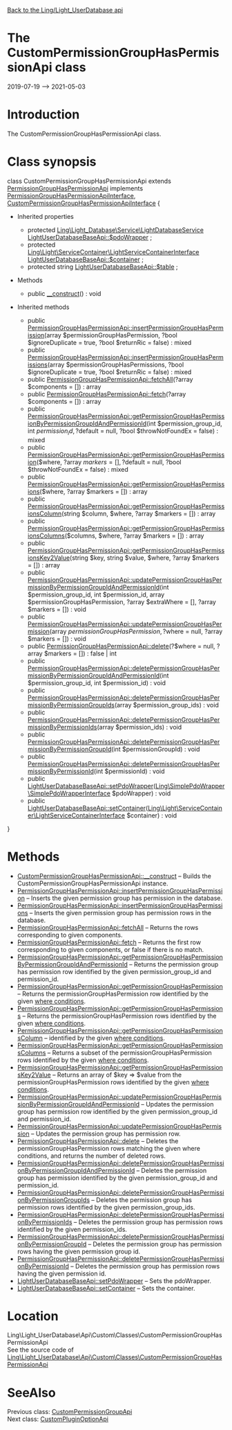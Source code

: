 [Back to the Ling/Light_UserDatabase api](https://github.com/lingtalfi/Light_UserDatabase/blob/master/doc/api/Ling/Light_UserDatabase.md)



The CustomPermissionGroupHasPermissionApi class
================
2019-07-19 --> 2021-05-03






Introduction
============

The CustomPermissionGroupHasPermissionApi class.



Class synopsis
==============


class <span class="pl-k">CustomPermissionGroupHasPermissionApi</span> extends [PermissionGroupHasPermissionApi](https://github.com/lingtalfi/Light_UserDatabase/blob/master/doc/api/Ling/Light_UserDatabase/Api/Generated/Classes/PermissionGroupHasPermissionApi.md) implements [PermissionGroupHasPermissionApiInterface](https://github.com/lingtalfi/Light_UserDatabase/blob/master/doc/api/Ling/Light_UserDatabase/Api/Generated/Interfaces/PermissionGroupHasPermissionApiInterface.md), [CustomPermissionGroupHasPermissionApiInterface](https://github.com/lingtalfi/Light_UserDatabase/blob/master/doc/api/Ling/Light_UserDatabase/Api/Custom/Interfaces/CustomPermissionGroupHasPermissionApiInterface.md) {

- Inherited properties
    - protected [Ling\Light_Database\Service\LightDatabaseService](https://github.com/lingtalfi/Light_Database/blob/master/doc/api/Ling/Light_Database/Service/LightDatabaseService.md) [LightUserDatabaseBaseApi::$pdoWrapper](#property-pdoWrapper) ;
    - protected [Ling\Light\ServiceContainer\LightServiceContainerInterface](https://github.com/lingtalfi/Light/blob/master/doc/api/Ling/Light/ServiceContainer/LightServiceContainerInterface.md) [LightUserDatabaseBaseApi::$container](#property-container) ;
    - protected string [LightUserDatabaseBaseApi::$table](#property-table) ;

- Methods
    - public [__construct](https://github.com/lingtalfi/Light_UserDatabase/blob/master/doc/api/Ling/Light_UserDatabase/Api/Custom/Classes/CustomPermissionGroupHasPermissionApi/__construct.md)() : void

- Inherited methods
    - public [PermissionGroupHasPermissionApi::insertPermissionGroupHasPermission](https://github.com/lingtalfi/Light_UserDatabase/blob/master/doc/api/Ling/Light_UserDatabase/Api/Generated/Classes/PermissionGroupHasPermissionApi/insertPermissionGroupHasPermission.md)(array $permissionGroupHasPermission, ?bool $ignoreDuplicate = true, ?bool $returnRic = false) : mixed
    - public [PermissionGroupHasPermissionApi::insertPermissionGroupHasPermissions](https://github.com/lingtalfi/Light_UserDatabase/blob/master/doc/api/Ling/Light_UserDatabase/Api/Generated/Classes/PermissionGroupHasPermissionApi/insertPermissionGroupHasPermissions.md)(array $permissionGroupHasPermissions, ?bool $ignoreDuplicate = true, ?bool $returnRic = false) : mixed
    - public [PermissionGroupHasPermissionApi::fetchAll](https://github.com/lingtalfi/Light_UserDatabase/blob/master/doc/api/Ling/Light_UserDatabase/Api/Generated/Classes/PermissionGroupHasPermissionApi/fetchAll.md)(?array $components = []) : array
    - public [PermissionGroupHasPermissionApi::fetch](https://github.com/lingtalfi/Light_UserDatabase/blob/master/doc/api/Ling/Light_UserDatabase/Api/Generated/Classes/PermissionGroupHasPermissionApi/fetch.md)(?array $components = []) : array
    - public [PermissionGroupHasPermissionApi::getPermissionGroupHasPermissionByPermissionGroupIdAndPermissionId](https://github.com/lingtalfi/Light_UserDatabase/blob/master/doc/api/Ling/Light_UserDatabase/Api/Generated/Classes/PermissionGroupHasPermissionApi/getPermissionGroupHasPermissionByPermissionGroupIdAndPermissionId.md)(int $permission_group_id, int $permission_id, ?$default = null, ?bool $throwNotFoundEx = false) : mixed
    - public [PermissionGroupHasPermissionApi::getPermissionGroupHasPermission](https://github.com/lingtalfi/Light_UserDatabase/blob/master/doc/api/Ling/Light_UserDatabase/Api/Generated/Classes/PermissionGroupHasPermissionApi/getPermissionGroupHasPermission.md)($where, ?array $markers = [], ?$default = null, ?bool $throwNotFoundEx = false) : mixed
    - public [PermissionGroupHasPermissionApi::getPermissionGroupHasPermissions](https://github.com/lingtalfi/Light_UserDatabase/blob/master/doc/api/Ling/Light_UserDatabase/Api/Generated/Classes/PermissionGroupHasPermissionApi/getPermissionGroupHasPermissions.md)($where, ?array $markers = []) : array
    - public [PermissionGroupHasPermissionApi::getPermissionGroupHasPermissionsColumn](https://github.com/lingtalfi/Light_UserDatabase/blob/master/doc/api/Ling/Light_UserDatabase/Api/Generated/Classes/PermissionGroupHasPermissionApi/getPermissionGroupHasPermissionsColumn.md)(string $column, $where, ?array $markers = []) : array
    - public [PermissionGroupHasPermissionApi::getPermissionGroupHasPermissionsColumns](https://github.com/lingtalfi/Light_UserDatabase/blob/master/doc/api/Ling/Light_UserDatabase/Api/Generated/Classes/PermissionGroupHasPermissionApi/getPermissionGroupHasPermissionsColumns.md)($columns, $where, ?array $markers = []) : array
    - public [PermissionGroupHasPermissionApi::getPermissionGroupHasPermissionsKey2Value](https://github.com/lingtalfi/Light_UserDatabase/blob/master/doc/api/Ling/Light_UserDatabase/Api/Generated/Classes/PermissionGroupHasPermissionApi/getPermissionGroupHasPermissionsKey2Value.md)(string $key, string $value, $where, ?array $markers = []) : array
    - public [PermissionGroupHasPermissionApi::updatePermissionGroupHasPermissionByPermissionGroupIdAndPermissionId](https://github.com/lingtalfi/Light_UserDatabase/blob/master/doc/api/Ling/Light_UserDatabase/Api/Generated/Classes/PermissionGroupHasPermissionApi/updatePermissionGroupHasPermissionByPermissionGroupIdAndPermissionId.md)(int $permission_group_id, int $permission_id, array $permissionGroupHasPermission, ?array $extraWhere = [], ?array $markers = []) : void
    - public [PermissionGroupHasPermissionApi::updatePermissionGroupHasPermission](https://github.com/lingtalfi/Light_UserDatabase/blob/master/doc/api/Ling/Light_UserDatabase/Api/Generated/Classes/PermissionGroupHasPermissionApi/updatePermissionGroupHasPermission.md)(array $permissionGroupHasPermission, ?$where = null, ?array $markers = []) : void
    - public [PermissionGroupHasPermissionApi::delete](https://github.com/lingtalfi/Light_UserDatabase/blob/master/doc/api/Ling/Light_UserDatabase/Api/Generated/Classes/PermissionGroupHasPermissionApi/delete.md)(?$where = null, ?array $markers = []) : false | int
    - public [PermissionGroupHasPermissionApi::deletePermissionGroupHasPermissionByPermissionGroupIdAndPermissionId](https://github.com/lingtalfi/Light_UserDatabase/blob/master/doc/api/Ling/Light_UserDatabase/Api/Generated/Classes/PermissionGroupHasPermissionApi/deletePermissionGroupHasPermissionByPermissionGroupIdAndPermissionId.md)(int $permission_group_id, int $permission_id) : void
    - public [PermissionGroupHasPermissionApi::deletePermissionGroupHasPermissionByPermissionGroupIds](https://github.com/lingtalfi/Light_UserDatabase/blob/master/doc/api/Ling/Light_UserDatabase/Api/Generated/Classes/PermissionGroupHasPermissionApi/deletePermissionGroupHasPermissionByPermissionGroupIds.md)(array $permission_group_ids) : void
    - public [PermissionGroupHasPermissionApi::deletePermissionGroupHasPermissionByPermissionIds](https://github.com/lingtalfi/Light_UserDatabase/blob/master/doc/api/Ling/Light_UserDatabase/Api/Generated/Classes/PermissionGroupHasPermissionApi/deletePermissionGroupHasPermissionByPermissionIds.md)(array $permission_ids) : void
    - public [PermissionGroupHasPermissionApi::deletePermissionGroupHasPermissionByPermissionGroupId](https://github.com/lingtalfi/Light_UserDatabase/blob/master/doc/api/Ling/Light_UserDatabase/Api/Generated/Classes/PermissionGroupHasPermissionApi/deletePermissionGroupHasPermissionByPermissionGroupId.md)(int $permissionGroupId) : void
    - public [PermissionGroupHasPermissionApi::deletePermissionGroupHasPermissionByPermissionId](https://github.com/lingtalfi/Light_UserDatabase/blob/master/doc/api/Ling/Light_UserDatabase/Api/Generated/Classes/PermissionGroupHasPermissionApi/deletePermissionGroupHasPermissionByPermissionId.md)(int $permissionId) : void
    - public [LightUserDatabaseBaseApi::setPdoWrapper](https://github.com/lingtalfi/Light_UserDatabase/blob/master/doc/api/Ling/Light_UserDatabase/Api/Generated/Classes/LightUserDatabaseBaseApi/setPdoWrapper.md)([Ling\SimplePdoWrapper\SimplePdoWrapperInterface](https://github.com/lingtalfi/SimplePdoWrapper/blob/master/doc/api/Ling/SimplePdoWrapper/SimplePdoWrapperInterface.md) $pdoWrapper) : void
    - public [LightUserDatabaseBaseApi::setContainer](https://github.com/lingtalfi/Light_UserDatabase/blob/master/doc/api/Ling/Light_UserDatabase/Api/Generated/Classes/LightUserDatabaseBaseApi/setContainer.md)([Ling\Light\ServiceContainer\LightServiceContainerInterface](https://github.com/lingtalfi/Light/blob/master/doc/api/Ling/Light/ServiceContainer/LightServiceContainerInterface.md) $container) : void

}






Methods
==============

- [CustomPermissionGroupHasPermissionApi::__construct](https://github.com/lingtalfi/Light_UserDatabase/blob/master/doc/api/Ling/Light_UserDatabase/Api/Custom/Classes/CustomPermissionGroupHasPermissionApi/__construct.md) &ndash; Builds the CustomPermissionGroupHasPermissionApi instance.
- [PermissionGroupHasPermissionApi::insertPermissionGroupHasPermission](https://github.com/lingtalfi/Light_UserDatabase/blob/master/doc/api/Ling/Light_UserDatabase/Api/Generated/Classes/PermissionGroupHasPermissionApi/insertPermissionGroupHasPermission.md) &ndash; Inserts the given permission group has permission in the database.
- [PermissionGroupHasPermissionApi::insertPermissionGroupHasPermissions](https://github.com/lingtalfi/Light_UserDatabase/blob/master/doc/api/Ling/Light_UserDatabase/Api/Generated/Classes/PermissionGroupHasPermissionApi/insertPermissionGroupHasPermissions.md) &ndash; Inserts the given permission group has permission rows in the database.
- [PermissionGroupHasPermissionApi::fetchAll](https://github.com/lingtalfi/Light_UserDatabase/blob/master/doc/api/Ling/Light_UserDatabase/Api/Generated/Classes/PermissionGroupHasPermissionApi/fetchAll.md) &ndash; Returns the rows corresponding to given components.
- [PermissionGroupHasPermissionApi::fetch](https://github.com/lingtalfi/Light_UserDatabase/blob/master/doc/api/Ling/Light_UserDatabase/Api/Generated/Classes/PermissionGroupHasPermissionApi/fetch.md) &ndash; Returns the first row corresponding to given components, or false if there is no match.
- [PermissionGroupHasPermissionApi::getPermissionGroupHasPermissionByPermissionGroupIdAndPermissionId](https://github.com/lingtalfi/Light_UserDatabase/blob/master/doc/api/Ling/Light_UserDatabase/Api/Generated/Classes/PermissionGroupHasPermissionApi/getPermissionGroupHasPermissionByPermissionGroupIdAndPermissionId.md) &ndash; Returns the permission group has permission row identified by the given permission_group_id and permission_id.
- [PermissionGroupHasPermissionApi::getPermissionGroupHasPermission](https://github.com/lingtalfi/Light_UserDatabase/blob/master/doc/api/Ling/Light_UserDatabase/Api/Generated/Classes/PermissionGroupHasPermissionApi/getPermissionGroupHasPermission.md) &ndash; Returns the permissionGroupHasPermission row identified by the given [where conditions](https://github.com/lingtalfi/SimplePdoWrapper#the-where-conditions).
- [PermissionGroupHasPermissionApi::getPermissionGroupHasPermissions](https://github.com/lingtalfi/Light_UserDatabase/blob/master/doc/api/Ling/Light_UserDatabase/Api/Generated/Classes/PermissionGroupHasPermissionApi/getPermissionGroupHasPermissions.md) &ndash; Returns the permissionGroupHasPermission rows identified by the given [where conditions](https://github.com/lingtalfi/SimplePdoWrapper#the-where-conditions).
- [PermissionGroupHasPermissionApi::getPermissionGroupHasPermissionsColumn](https://github.com/lingtalfi/Light_UserDatabase/blob/master/doc/api/Ling/Light_UserDatabase/Api/Generated/Classes/PermissionGroupHasPermissionApi/getPermissionGroupHasPermissionsColumn.md) &ndash; identified by the given [where conditions](https://github.com/lingtalfi/SimplePdoWrapper#the-where-conditions).
- [PermissionGroupHasPermissionApi::getPermissionGroupHasPermissionsColumns](https://github.com/lingtalfi/Light_UserDatabase/blob/master/doc/api/Ling/Light_UserDatabase/Api/Generated/Classes/PermissionGroupHasPermissionApi/getPermissionGroupHasPermissionsColumns.md) &ndash; Returns a subset of the permissionGroupHasPermission rows identified by the given [where conditions](https://github.com/lingtalfi/SimplePdoWrapper#the-where-conditions).
- [PermissionGroupHasPermissionApi::getPermissionGroupHasPermissionsKey2Value](https://github.com/lingtalfi/Light_UserDatabase/blob/master/doc/api/Ling/Light_UserDatabase/Api/Generated/Classes/PermissionGroupHasPermissionApi/getPermissionGroupHasPermissionsKey2Value.md) &ndash; Returns an array of $key => $value from the permissionGroupHasPermission rows identified by the given [where conditions](https://github.com/lingtalfi/SimplePdoWrapper#the-where-conditions).
- [PermissionGroupHasPermissionApi::updatePermissionGroupHasPermissionByPermissionGroupIdAndPermissionId](https://github.com/lingtalfi/Light_UserDatabase/blob/master/doc/api/Ling/Light_UserDatabase/Api/Generated/Classes/PermissionGroupHasPermissionApi/updatePermissionGroupHasPermissionByPermissionGroupIdAndPermissionId.md) &ndash; Updates the permission group has permission row identified by the given permission_group_id and permission_id.
- [PermissionGroupHasPermissionApi::updatePermissionGroupHasPermission](https://github.com/lingtalfi/Light_UserDatabase/blob/master/doc/api/Ling/Light_UserDatabase/Api/Generated/Classes/PermissionGroupHasPermissionApi/updatePermissionGroupHasPermission.md) &ndash; Updates the permission group has permission row.
- [PermissionGroupHasPermissionApi::delete](https://github.com/lingtalfi/Light_UserDatabase/blob/master/doc/api/Ling/Light_UserDatabase/Api/Generated/Classes/PermissionGroupHasPermissionApi/delete.md) &ndash; Deletes the permissionGroupHasPermission rows matching the given where conditions, and returns the number of deleted rows.
- [PermissionGroupHasPermissionApi::deletePermissionGroupHasPermissionByPermissionGroupIdAndPermissionId](https://github.com/lingtalfi/Light_UserDatabase/blob/master/doc/api/Ling/Light_UserDatabase/Api/Generated/Classes/PermissionGroupHasPermissionApi/deletePermissionGroupHasPermissionByPermissionGroupIdAndPermissionId.md) &ndash; Deletes the permission group has permission identified by the given permission_group_id and permission_id.
- [PermissionGroupHasPermissionApi::deletePermissionGroupHasPermissionByPermissionGroupIds](https://github.com/lingtalfi/Light_UserDatabase/blob/master/doc/api/Ling/Light_UserDatabase/Api/Generated/Classes/PermissionGroupHasPermissionApi/deletePermissionGroupHasPermissionByPermissionGroupIds.md) &ndash; Deletes the permission group has permission rows identified by the given permission_group_ids.
- [PermissionGroupHasPermissionApi::deletePermissionGroupHasPermissionByPermissionIds](https://github.com/lingtalfi/Light_UserDatabase/blob/master/doc/api/Ling/Light_UserDatabase/Api/Generated/Classes/PermissionGroupHasPermissionApi/deletePermissionGroupHasPermissionByPermissionIds.md) &ndash; Deletes the permission group has permission rows identified by the given permission_ids.
- [PermissionGroupHasPermissionApi::deletePermissionGroupHasPermissionByPermissionGroupId](https://github.com/lingtalfi/Light_UserDatabase/blob/master/doc/api/Ling/Light_UserDatabase/Api/Generated/Classes/PermissionGroupHasPermissionApi/deletePermissionGroupHasPermissionByPermissionGroupId.md) &ndash; Deletes the permission group has permission rows having the given permission group id.
- [PermissionGroupHasPermissionApi::deletePermissionGroupHasPermissionByPermissionId](https://github.com/lingtalfi/Light_UserDatabase/blob/master/doc/api/Ling/Light_UserDatabase/Api/Generated/Classes/PermissionGroupHasPermissionApi/deletePermissionGroupHasPermissionByPermissionId.md) &ndash; Deletes the permission group has permission rows having the given permission id.
- [LightUserDatabaseBaseApi::setPdoWrapper](https://github.com/lingtalfi/Light_UserDatabase/blob/master/doc/api/Ling/Light_UserDatabase/Api/Generated/Classes/LightUserDatabaseBaseApi/setPdoWrapper.md) &ndash; Sets the pdoWrapper.
- [LightUserDatabaseBaseApi::setContainer](https://github.com/lingtalfi/Light_UserDatabase/blob/master/doc/api/Ling/Light_UserDatabase/Api/Generated/Classes/LightUserDatabaseBaseApi/setContainer.md) &ndash; Sets the container.





Location
=============
Ling\Light_UserDatabase\Api\Custom\Classes\CustomPermissionGroupHasPermissionApi<br>
See the source code of [Ling\Light_UserDatabase\Api\Custom\Classes\CustomPermissionGroupHasPermissionApi](https://github.com/lingtalfi/Light_UserDatabase/blob/master/Api/Custom/Classes/CustomPermissionGroupHasPermissionApi.php)



SeeAlso
==============
Previous class: [CustomPermissionGroupApi](https://github.com/lingtalfi/Light_UserDatabase/blob/master/doc/api/Ling/Light_UserDatabase/Api/Custom/Classes/CustomPermissionGroupApi.md)<br>Next class: [CustomPluginOptionApi](https://github.com/lingtalfi/Light_UserDatabase/blob/master/doc/api/Ling/Light_UserDatabase/Api/Custom/Classes/CustomPluginOptionApi.md)<br>
